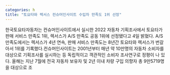 ```yaml
---
categories: h
title: "토요타와 렉서스 컨슈머인사이트 수입차 만족도 1위 선정"
---
```

한국토요타자동차는 컨슈머인사이트에서 실시한 2022 자동차 기획조사에서 토요타가 판매 서비스 만족도 1위, 렉서스가 A/S 만족도 공동 1위에 선정됐다고 4일 밝혔다. A/S 만족도에서는 렉서스가 4년 연속, 판매 서비스 만족도는 8년간 토요타와 렉서스가 번갈아서 1위를 기록했다.컨슈머인사이트는 2001년부터 매년 약 10만명의 자동차 소비자를 대상으로 기획조사를 실시하는 등 독립적이고 객관적인 소비자 조사연구로 정평이 나 있다. 올해는 지난 7월에 전국 자동차 보유자 및 2년 이내 차량 구입 의향자 총 9만5719명을 대상으로 조